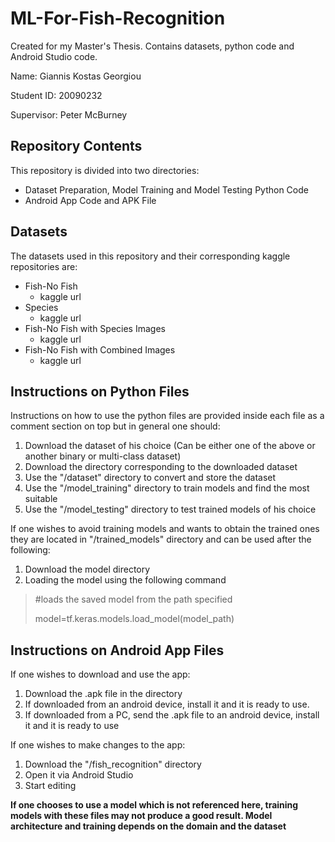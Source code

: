 # ML-For-Fish-Recognition
Created for my Master's Thesis. Contains datasets, python code and Android Studio code.

Name: Giannis Kostas Georgiou

Student ID: 20090232

Supervisor: Peter McBurney

## Repository Contents

This repository is divided into two directories:
* Dataset Preparation, Model Training and Model Testing Python Code
* Android App Code and APK File

## Datasets

The datasets used in this repository and their corresponding kaggle repositories are:
* Fish-No Fish
  * kaggle url
* Species
  * kaggle url
* Fish-No Fish with Species Images
  * kaggle url
* Fish-No Fish with Combined Images
  * kaggle url

## Instructions on Python Files

Instructions on how to use the python files are provided inside each file as a comment section on top but in general one should:
1. Download the dataset of his choice (Can be either one of the above or another binary or multi-class dataset)
2. Download the directory corresponding to the downloaded dataset
3. Use the "/dataset" directory to convert and store the dataset
4. Use the "/model_training" directory to train models and find the most suitable
5. Use the "/model_testing" directory to test trained models of his choice

If one wishes to avoid training models and wants to obtain the trained ones they are located in "/trained_models" directory and can be used after the following:
1. Download the model directory
2. Loading the model using the following command
>#loads the saved model from the path specified
>
>model=tf.keras.models.load_model(model_path)

## Instructions on Android App Files

If one wishes to download and use the app:
1. Download the .apk file in the directory
2. If downloaded from an android device, install it and it is ready to use.
3. If downloaded from a PC, send the .apk file to an android device, install it and it is ready to use

If one wishes to make changes to the app:
1. Download the "/fish_recognition" directory
2. Open it via Android Studio
3. Start editing


**If one chooses to use a model which is not referenced here, training models with these files may not produce a good result. Model architecture and training depends on the domain and the dataset**
